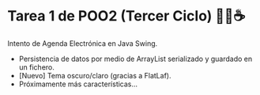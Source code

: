 # Tarea 1 de POO2 (Tercer Ciclo) 📕👥☕️

Intento de Agenda Electrónica en Java Swing.

- Persistencia de datos por medio de ArrayList serializado y guardado en un fichero.
- [Nuevo] Tema oscuro/claro (gracias a FlatLaf).
- Próximamente más características...

